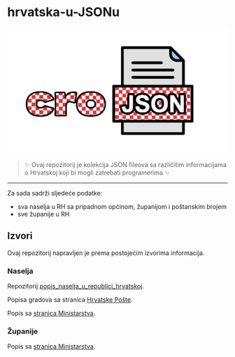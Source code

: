 # hrvatska-u-JSONu

[![croJSON logo](/docs/assets/croJSON_logo.png)](/docs/assets/croJSON_logo.png)

> ✨
> Ovaj repozitorij je kolekcija JSON fileova sa različitim informacijama o Hrvatskoj koji bi mogli zatrebati programerima
> ✨

***

Za sada sadrži sljedeće podatke:

 - sva naselja u RH sa pripadnom općinom, županijom i poštanskim brojem
 - sve županije u RH

## Izvori

Ovaj repozitorij napravljen je prema postojećim izvorima informacija.

### Naselja

Repozitorij [popis_naselja_u_republici_hrvatskoj](https://github.com/ndekic/popis_naselja_u_republici_hrvatskoj).

Popisa gradova sa stranica [Hrvatske Pošte](https://www.posta.hr/pretrazivanje-mjesta-s-pripadajucim-postanskim-brojem/1403).

Popis sa [stranica Ministarstva](https://mpu.gov.hr/gradjani-21417/iz-djelokruga/lokalna-i-podrucna-regionalna-samouprava-24398/popis-zupanija-gradova-i-opcina-24402/24402).

### Županije

Popis sa [stranica Ministarstva](https://mpu.gov.hr/gradjani-21417/iz-djelokruga/lokalna-i-podrucna-regionalna-samouprava-24398/popis-zupanija-gradova-i-opcina-24402/24402).

